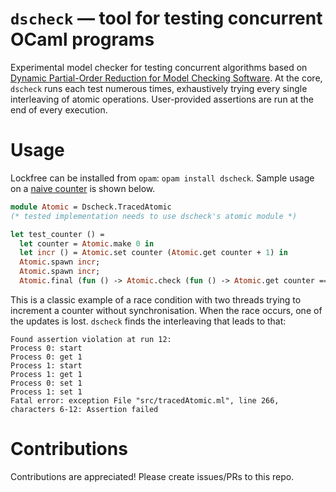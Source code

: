 # `dscheck` — tool for testing concurrent OCaml programs 

Experimental model checker for testing concurrent algorithms based on [Dynamic Partial-Order Reduction for Model Checking Software](https://users.soe.ucsc.edu/~cormac/papers/popl05.pdf). At the core, `dscheck` runs each test numerous times, exhaustively trying every single interleaving of atomic operations. User-provided assertions are run at the end of every execution. 


# Usage

Lockfree can be installed from `opam`: `opam install dscheck`. Sample usage on a [naive counter](tests/test_naive_counter.ml) is shown below. 

```ocaml
module Atomic = Dscheck.TracedAtomic
(* tested implementation needs to use dscheck's atomic module *)

let test_counter () =
  let counter = Atomic.make 0 in
  let incr () = Atomic.set counter (Atomic.get counter + 1) in 
  Atomic.spawn incr;
  Atomic.spawn incr;
  Atomic.final (fun () -> Atomic.check (fun () -> Atomic.get counter == 2))
```
 
This is a classic example of a race condition with two threads trying to increment a counter without synchronisation. When the race occurs, one of the updates is lost. `dscheck` finds the interleaving that leads to that: 

```
Found assertion violation at run 12:
Process 0: start 
Process 0: get 1
Process 1: start 
Process 1: get 1
Process 0: set 1
Process 1: set 1
Fatal error: exception File "src/tracedAtomic.ml", line 266, characters 6-12: Assertion failed
```


# Contributions

Contributions are appreciated! Please create issues/PRs to this repo.

